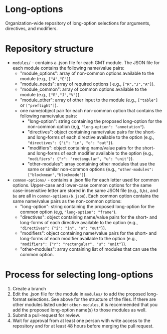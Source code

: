 # Long-options
Organization-wide repository of long-option selections for arguments,
directives, and modifiers.

# Repository structure
- `modules/` - contains a .json file for each GMT module. The JSON file for
each module contains the following name/value pairs:
  - "module_options": array of non-common options available to the module
    (e.g., `["A","E"]`).
  - "module_needs": array of required options ( e.g., `["R","J","A"]`).
  - "module_common": array of common options available to the module
    (e.g., `["R","J","V"]`).
  - "module_other": array of other input to the module (e.g., `["table"]` or
    `["preflight"]`).
  - one name/object pair for each non-common option that contains the following
    name/value pairs:
    - "long-option": string containing the proposed long-option for the
      non-common option (e,g, `"long-option": "annotation"`).
    - "directives": object containing name/value pairs for the short- and
      long-forms of each directive available to the option (e.g.,
      `"directives": {"i": "in", "o": "out"}`).
    - "modifiers": object containing name/value pairs for the short- and
      long-forms of each modifier available to the option (e.g.,
      `"modifiers": {"r": "rectangular", "u": "unit"}`).
    - "other-modules": array containing other modules that use the same or
      similar non-common options (e.g.,
      `"other-modules": ["blockmean","blockmode"]`).
- `common-options/` - contains a .json file for each letter used for common
options. Upper-case and lower-case common options for the same case-insensitive
letter are stored in the same JSON file (e.g., `B`,`bi`, and `bo` are all in
`common-options/b.json`). Each common option contains the same name/value pairs
as the non-common options:
    - "long-option": string containing the proposed long-option for the
      common option (e,g, `"long-option": "frame"`).
    - "directives": object containing name/value pairs for the short- and
      long-forms of each directive available to the option (e.g.,
      `"directives": {"i": "in", "o": "out"}`).
    - "modifiers": object containing name/value pairs for the short- and
      long-forms of each modifier available to the option (e.g.,
      `"modifiers": {"r": "rectangular", "u": "unit"}`).
    - "other-modules": array containing list of modules that can use the common
      option.
# Process for selecting long-options
1. Create a branch
2. Edit the .json file for the module in `modules/` to add the proposed
   long-format selections. See above for the structure of the files.
   If there are other modules listed under `other-modules`, it is
   recommended that you add the proposed long-option name(s) to those modules
   as well.
3. Submit a pull-request for review.
4. Wait for approval from at least one person with write access to the
   repository and for at least 48 hours before merging the pull request.